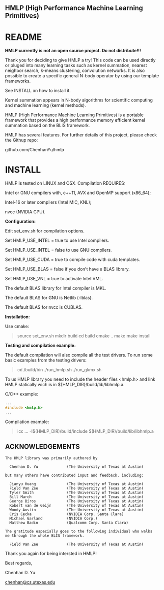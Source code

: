
## HMLP (High Performance Machine Learning Primitives)

# README

**HMLP currently is not an open source project. Do not distribute!!!**

Thank you for deciding to give HMLP a try!
This code can be used directly or pluged into many learning tasks such as
kernel summation, nearest neighbor search, k-means clustering, convolution
networks. It is also possible to create a specific general N-body operator by
using our template frameworks.

See INSTALL on how to install it. 

Kernel summation appears in N-body algorithms for scientific computing 
and machine learning (kernel methods). 

HMLP (High Performance Machine Learning Primitives) is a portable framework 
that provides a high performance memory efficient kernel summation based
on the BLIS framework.

HMLP has several features. For further details of this project, please
check the Githup repo:

github.com/ChenhanYu/hmlp



# INSTALL

HMLP is tested on LINUX and OSX. Compilation REQUIRES:

Intel or GNU compilers with, c++11, AVX and OpenMP support (x86_64);

Intel-16 or later compilers (Intel MIC, KNL);

nvcc (NVIDIA GPU).


**Configuration:**

Edit set_env.sh for compilation options.

Set HMLP_USE_INTEL = true  to use Intel compilers.

Set HMLP_USE_INTEL = false to use GNU compilers.

Set HMLP_USE_CUDA  = true  to compile code with cuda templates. 

Set HMLP_USE_BLAS  = false if you don't have a BLAS library.

Set HMLP_USE_VNL   = true  to activate Intel VML.

The default BLAS library for Intel compiler is MKL.

The default BLAS for GNU is Netlib (-lblas). 

The default BLAS for nvcc is CUBLAS.


**Installation:**

Use cmake:

>source set_env.sh
>mkdir build
>cd build
>cmake ..
>make
>make install


**Testing and compilation example:**

The default compilation will also compile all the test drivers.
To run some basic examples from the testing drivers:

>cd /build/bin
>./run_hmlp.sh
>./run_gkmx.sh


To us HMLP library you need to include the
header files <hmlp.h> 
and link HMLP statically wich is in ${HMLP_DIR}/build/lib/libhmlp.a.

C/C++ example:

```c++
...
#include <hmlp.h>
...
```

Compilation example:
>icc ... -I$(HMLP_DIR)/build/include $(HMLP_DIR)/build/lib/libhmlp.a



## ACKNOWLEDGEMENTS

```
The HMLP library was primarily authored by

  Chenhan D. Yu             (The University of Texas at Austin)

but many others have contributed input and feedback, including:

  Jianyu Huang              (The University of Texas at Austin)
  Field Van Zee             (The University of Texas at Austin)
  Tyler Smith               (The University of Texas at Austin)
  Bill March                (The University of Texas at Austin)
  George Biros              (The University of Texas at Austin)
  Robert van de Geijn       (The University of Texas at Austin)
  Woody Austin              (The University of Texas at Austin)
  Cris Cecka                (NVIDIA Corp. Santa Clara)
  Michael Garland           (NVIDIA Corp.)
  Matthew Badin             (Qualcomm Corp. Santa Clara)

The gratitude especially goes to the following individual who walks
me through the whole BLIS framework.

  Field Van Zee             (The University of Texas at Austin)
```


Thank you again for being intersted in HMLP!

Best regards,

Chenhan D. Yu

chenhan@cs.utexas.edu

